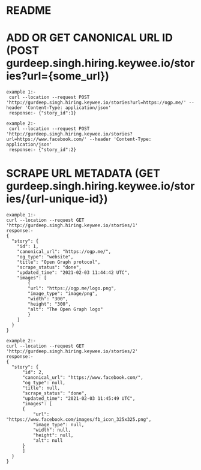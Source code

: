 # README

# ADD OR GET CANONICAL URL ID (POST gurdeep.singh.hiring.keywee.io/stories?url={some_url})
		 
    example 1:- 
     curl --location --request POST 'http://gurdeep.singh.hiring.keywee.io/stories?url=https://ogp.me/' --header 'Content-Type: application/json'
     response:- {"story_id":1}

    example 2:- 
     curl --location --request POST 'http://gurdeep.singh.hiring.keywee.io/stories?url=https://www.facebook.com/' --header 'Content-Type: application/json'
     response:- {"story_id":2}


# SCRAPE URL METADATA (GET gurdeep.singh.hiring.keywee.io/stories/{url-unique-id})
		 
	example 1:- 
	curl --location --request GET 'http://gurdeep.singh.hiring.keywee.io/stories/1'
	response:-
	{
	  "story": {
		"id": 1,
		"canonical_url": "https://ogp.me/",
		"og_type": "website",
		"title": "Open Graph protocol",
		"scrape_status": "done",
		"updated_time": "2021-02-03 11:44:42 UTC",
		"images": [
		    {
			"url": "https://ogp.me/logo.png",
			"image_type": "image/png",
			"width": "300",
			"height": "300",
			"alt": "The Open Graph logo"
		    }
		]
	  }
	}

	example 2:-
	curl --location --request GET 'http://gurdeep.singh.hiring.keywee.io/stories/2'
	response:- 
	{
	  "story": {
	      "id": 2,
	      "canonical_url": "https://www.facebook.com/",
	      "og_type": null,
	      "title": null,
	      "scrape_status": "done",
	      "updated_time": "2021-02-03 11:45:49 UTC",
	      "images": [
		  {
		      "url": "https://www.facebook.com/images/fb_icon_325x325.png",
		      "image_type": null,
		      "width": null,
		      "height": null,
		      "alt": null
		  }
	      ]
	  }
	}
